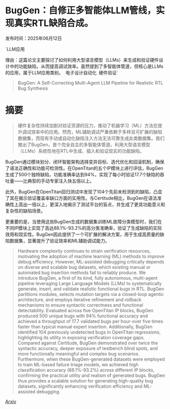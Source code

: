 # BugGen：自修正多智能体LLM管线，实现真实RTL缺陷合成。

发布时间：2025年06月12日

`LLM应用

理由：这篇论文主要探讨了如何利用大型语言模型（LLMs）来生成和验证硬件设计中的功能缺陷，从而提高调试效率。虽然提到了多智能体管道，但核心是LLMs的应用，属于LLM应用类别。` `电子设计自动化` `硬件验证`

> BugGen: A Self-Correcting Multi-Agent LLM Pipeline for Realistic RTL Bug Synthesis

# 摘要

> 硬件复杂性持续加剧对验证资源的压力，推动了机器学习（ML）方法在提升调试效率中的应用。然而，ML辅助调试严重依赖于多样且可扩展的缺陷数据集，而现有手动或自动化缺陷注入方法无法可靠生成此类数据集。我们推出了BugGen，首个完全自主的多智能体管道，利用大型语言模型（LLMs）系统性地在RTL中生成、插入和验证现实的功能缺陷。

BugGen通过模块划分、闭环智能架构选择变异目标、迭代优化和回滚机制，确保了语法正确性和功能可检测性。在OpenTitan的五个IP模块上进行评估，BugGen生成了500个独特缺陷，功能准确率达到94%，实现了每小时验证17.7个缺陷的吞吐量——比典型的手动专家注入快五倍以上。

此外，BugGen在OpenTitan回归测试中发现了104个先前未检测到的缺陷，凸显了其在揭示验证覆盖率缺口方面的实用性。与Certitude相比，BugGen在语法准确性上高出一倍以上，更深入地揭示了测试平台的盲点，并生成了更具功能意义和复杂性的缺陷场景。

更重要的是，当使用这些BugGen生成的数据集训练ML故障分类模型时，我们在不同IP模块上实现了高达88.1%-93.2%的高分类准确率，验证了生成缺陷的实际效用和现实性。BugGen因此提供了一个可扩展的解决方案，用于生成高质量的缺陷数据集，显著提升了验证效率和ML辅助调试能力。

> Hardware complexity continues to strain verification resources, motivating the adoption of machine learning (ML) methods to improve debug efficiency. However, ML-assisted debugging critically depends on diverse and scalable bug datasets, which existing manual or automated bug insertion methods fail to reliably produce. We introduce BugGen, a first of its kind, fully autonomous, multi-agent pipeline leveraging Large Language Models (LLMs) to systematically generate, insert, and validate realistic functional bugs in RTL. BugGen partitions modules, selects mutation targets via a closed-loop agentic architecture, and employs iterative refinement and rollback mechanisms to ensure syntactic correctness and functional detectability. Evaluated across five OpenTitan IP blocks, BugGen produced 500 unique bugs with 94% functional accuracy and achieved a throughput of 17.7 validated bugs per hour-over five times faster than typical manual expert insertion. Additionally, BugGen identified 104 previously undetected bugs in OpenTitan regressions, highlighting its utility in exposing verification coverage gaps. Compared against Certitude, BugGen demonstrated over twice the syntactic accuracy, deeper exposure of testbench blind spots, and more functionally meaningful and complex bug scenarios. Furthermore, when these BugGen-generated datasets were employed to train ML-based failure triage models, we achieved high classification accuracy (88.1%-93.2%) across different IP blocks, confirming the practical utility and realism of generated bugs. BugGen thus provides a scalable solution for generating high-quality bug datasets, significantly enhancing verification efficiency and ML-assisted debugging.

[Arxiv](https://arxiv.org/abs/2506.10501)